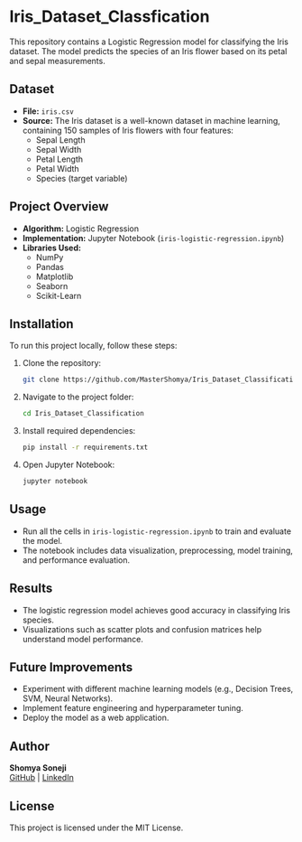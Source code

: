 # Iris_Dataset_Classfication

This repository contains a Logistic Regression model for classifying the Iris dataset. The model predicts the species of an Iris flower based on its petal and sepal measurements.

## Dataset
- **File:** `iris.csv`
- **Source:** The Iris dataset is a well-known dataset in machine learning, containing 150 samples of Iris flowers with four features:
  - Sepal Length
  - Sepal Width
  - Petal Length
  - Petal Width
  - Species (target variable)

## Project Overview
- **Algorithm:** Logistic Regression
- **Implementation:** Jupyter Notebook (`iris-logistic-regression.ipynb`)
- **Libraries Used:**
  - NumPy
  - Pandas
  - Matplotlib
  - Seaborn
  - Scikit-Learn

## Installation
To run this project locally, follow these steps:

1. Clone the repository:
   ```bash
   git clone https://github.com/MasterShomya/Iris_Dataset_Classification.git
   ```

2. Navigate to the project folder:
   ```bash
   cd Iris_Dataset_Classification
   ```

3. Install required dependencies:
   ```bash
   pip install -r requirements.txt
   ```

4. Open Jupyter Notebook:
   ```bash
   jupyter notebook
   ```

## Usage
- Run all the cells in `iris-logistic-regression.ipynb` to train and evaluate the model.
- The notebook includes data visualization, preprocessing, model training, and performance evaluation.

## Results
- The logistic regression model achieves good accuracy in classifying Iris species.
- Visualizations such as scatter plots and confusion matrices help understand model performance.

## Future Improvements
- Experiment with different machine learning models (e.g., Decision Trees, SVM, Neural Networks).
- Implement feature engineering and hyperparameter tuning.
- Deploy the model as a web application.

## Author
**Shomya Soneji**  
[GitHub](https://github.com/MasterShomya) | [LinkedIn](https://www.linkedin.com/in/shomyasoneji)  

## License
This project is licensed under the MIT License.


